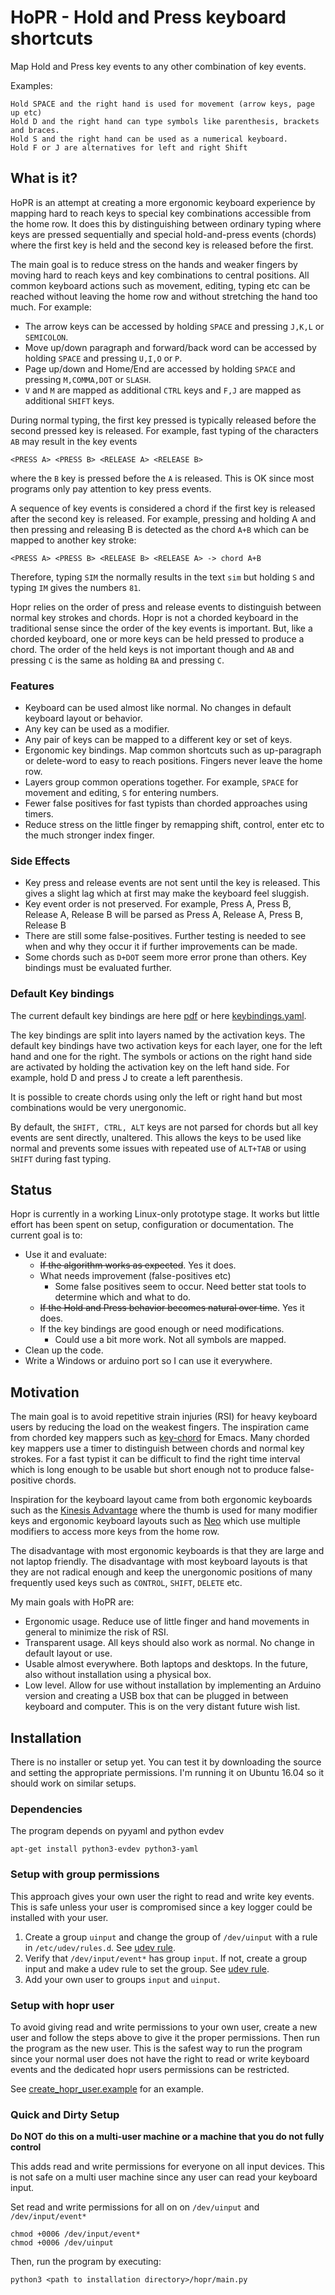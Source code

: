 # HoPR - Hold and Press keyboard shortcuts
Map Hold and Press key events to any other combination of key events.

Examples:

    Hold SPACE and the right hand is used for movement (arrow keys, page up etc)
    Hold D and the right hand can type symbols like parenthesis, brackets and braces.
    Hold S and the right hand can be used as a numerical keyboard.
    Hold F or J are alternatives for left and right Shift

## What is it?
HoPR is an attempt at creating a more ergonomic keyboard experience by mapping hard to reach keys to special key combinations accessible from the home row. It does this by distinguishing between ordinary typing where keys are pressed sequentially and special hold-and-press events (chords) where the first key is held and the second key is released before the first. 

The main goal is to reduce stress on the hands and weaker fingers by moving hard to reach keys and key combinations to central positions. All common keyboard actions such as movement, editing, typing etc can be reached without leaving the home row and without stretching the hand too much. For example:

* The arrow keys can be accessed by holding `SPACE` and pressing `J,K,L` or `SEMICOLON`. 
* Move up/down paragraph and forward/back word can be accessed by holding `SPACE` and pressing `U,I,O` or `P`.
* Page up/down and Home/End are accessed by holding `SPACE` and pressing `M,COMMA,DOT` or `SLASH`.
* `V` and `M` are mapped as additional `CTRL` keys and `F,J` are mapped as additional `SHIFT` keys.


During normal typing, the first key pressed is typically released before the second pressed key is released. For example, fast typing of the characters `AB` may result in the key events

    <PRESS A> <PRESS B> <RELEASE A> <RELEASE B>

where the `B` key is pressed before the `A` is released. This is OK since most programs only pay attention to key press events.

A sequence of key events is considered a chord if the first key is released after the second key is released. For example, pressing and holding A and then pressing and releasing B is detected as the chord `A+B` which can be mapped to another key stroke:

    <PRESS A> <PRESS B> <RELEASE B> <RELEASE A> -> chord A+B
    
Therefore, typing `SIM` the normally results in the text `sim` but holding `S` and typing `IM` gives the numbers `81`.

Hopr relies on the order of press and release events to distinguish between normal key strokes and chords. Hopr is not a chorded keyboard in the traditional sense since the order of the key events is important. But, like a chorded keyboard, one or more keys can be held pressed to produce a chord. 
The order of the held keys is not important though and `AB` and pressing `C` is the same as holding `BA` and pressing `C`. 


### Features

* Keyboard can be used almost like normal. No changes in default keyboard layout or behavior.
* Any key can be used as a modifier. 
* Any pair of keys can be mapped to a different key or set of keys. 
* Ergonomic key bindings. Map common shortcuts such as up-paragraph or delete-word to easy to reach positions. Fingers never leave the home row. 
* Layers group common operations together. For example, `SPACE` for movement and editing, `S` for entering numbers.
* Fewer false positives for fast typists than chorded approaches using timers.
* Reduce stress on the little finger by remapping shift, control, enter etc to the much stronger index finger.

### Side Effects

* Key press and release events are not sent until the key is released. This gives a slight lag which at first may make the keyboard feel sluggish.
* Key event order is not preserved. For example, Press A, Press B, Release A, Release B will be parsed as Press A, Release A, Press B, Release B
* There are still some false-positives. Further testing is needed to see when and why they occur it if further improvements can be made.
* Some chords such as `D+DOT` seem more error prone than others. Key bindings must be evaluated further.

### Default Key bindings
The current default key bindings are here [pdf](doc/kbdlayout.pdf) or here [keybindings.yaml](config/keybindings.yaml).

The key bindings are split into layers named by the activation keys. The default key bindings have two activation keys for each layer, one for the left hand and one for the right. The symbols or actions on the right hand side are activated by holding the activation key on the left hand side. For example, hold D and press J to create a left parenthesis.

It is possible to create chords using only the left or right hand but most combinations would be very unergonomic. 

By default, the `SHIFT, CTRL, ALT` keys are not parsed for chords but all key events are sent directly, unaltered. This allows the keys to be used like normal and prevents some issues with repeated use of `ALT+TAB` or using `SHIFT` during fast typing.

## Status
Hopr is currently in a working Linux-only prototype stage. It works but little effort has been spent on setup, configuration or documentation. The current goal is to:

* Use it and evaluate:
    * ~~If the algorithm works as expected~~. Yes it does.
    * What needs improvement (false-positives etc)
        * Some false positives seem to occur. Need better stat tools to determine which and what to do.
    * ~~If the Hold and Press behavior becomes natural over time~~. Yes it does.
    * If the key bindings are good enough or need modifications.
        * Could use a bit more work. Not all symbols are mapped.
* Clean up the code.
* Write a Windows or arduino port so I can use it everywhere.




## Motivation
The main goal is to avoid repetitive strain injuries (RSI) for heavy keyboard users by reducing the load on the weakest fingers. The inspiration came from chorded key mappers such as [key-chord](https://www.emacswiki.org/emacs/KeyChord) for Emacs. Many chorded key mappers use a timer to distinguish between chords and normal key strokes. For a fast typist it can be difficult to find the right time interval which is long enough to be usable but short enough not to produce false-positive chords. 

Inspiration for the keyboard layout came from both ergonomic keyboards such as the [Kinesis Advantage](https://www.kinesis-ergo.com/shop/advantage2/) where the thumb is used for many modifier keys and ergonomic keyboard layouts such as [Neo](https://neo-layout.org/index_en.html) which use multiple modifiers to access more keys from the home row.

The disadvantage with most ergonomic keyboards is that they are large and not laptop friendly. The disadvantage with most keyboard layouts is that they are not radical enough and keep the unergonomic positions of many frequently used keys such as `CONTROL`, `SHIFT`, `DELETE` etc.

My main goals with HoPR are:

* Ergonomic usage. Reduce use of little finger and hand movements in general to minimize the risk of RSI.
* Transparent usage. All keys should also work as normal. No change in default layout or use. 
* Usable almost everywhere. Both laptops and desktops. In the future, also without installation using a physical box.
* Low level. Allow for use without installation by implementing an Arduino version and creating a USB box that can be plugged in between keyboard and computer. This is on the very distant future wish list.

## Installation

There is no installer or setup yet. You can test it by downloading the source and setting the appropriate permissions. I'm running it on Ubuntu 16.04 so it should work on similar setups.

### Dependencies
The program depends on pyyaml and python evdev 

    apt-get install python3-evdev python3-yaml


### Setup with group permissions

This approach gives your own user the right to read and write key events. This is safe unless your user is compromised since a key logger could be installed with your user.

1. Create a group `uinput` and change the group of `/dev/uinput` with a rule in `/etc/udev/rules.d`. See [udev rule](script/misc/91_hopr.rules).
1. Verify that `/dev/input/event*` has group `input`. If not, create a group input and make a udev rule to set the group. See [udev rule](script/misc/91_hopr.rules).
1. Add your own user to groups `input` and `uinput`.


### Setup with hopr user

To avoid giving read and write permissions to your own user, create a new user and follow the steps above to give it the proper permissions. Then run the program as the new user. This is the safest way to run the program since your normal user does not have the right to read or write keyboard events and the dedicated hopr users permissions can be restricted.

See [create_hopr_user.example](script/misc/create_hopr_user.example) for an example.

### Quick and Dirty Setup

**Do NOT do this on a multi-user machine or a machine that you do not fully control**

This adds read and write permissions for everyone on all input devices. This is not safe on a multi user machine since any user can read your keyboard input.

Set read and write permissions for all on on `/dev/uinput` and `/dev/input/event*`

    chmod +0006 /dev/input/event*
    chmod +0006 /dev/uinput
   
Then, run the program by executing:

    python3 <path to installation directory>/hopr/main.py


